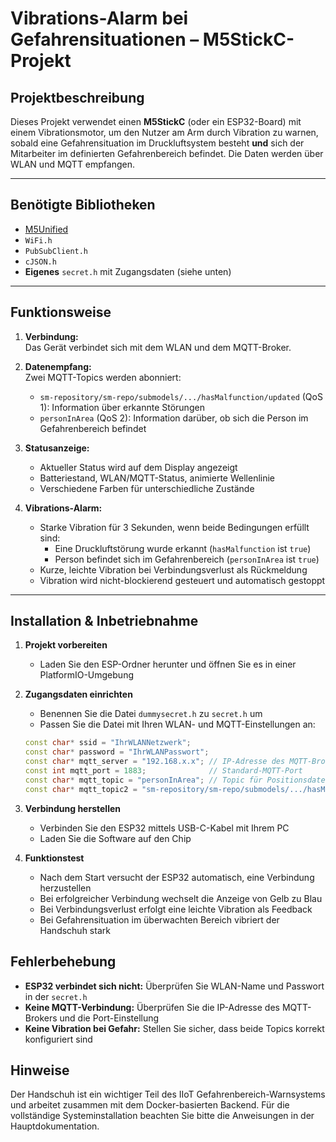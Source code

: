 # Vibrations-Alarm bei Gefahrensituationen – M5StickC-Projekt

## Projektbeschreibung

Dieses Projekt verwendet einen **M5StickC** (oder ein ESP32-Board) mit einem Vibrationsmotor, um den Nutzer am Arm durch Vibration zu warnen, sobald eine Gefahrensituation im Druckluftsystem besteht **und** sich der Mitarbeiter im definierten Gefahrenbereich befindet. Die Daten werden über WLAN und MQTT empfangen.

---

## Benötigte Bibliotheken

- [M5Unified](https://github.com/m5stack/M5Unified)
- `WiFi.h`
- `PubSubClient.h`
- `cJSON.h`
- **Eigenes** `secret.h` mit Zugangsdaten (siehe unten)

---

## Funktionsweise

1. **Verbindung:**  
   Das Gerät verbindet sich mit dem WLAN und dem MQTT-Broker.

2. **Datenempfang:**  
   Zwei MQTT-Topics werden abonniert:
   - `sm-repository/sm-repo/submodels/.../hasMalfunction/updated` (QoS 1): Information über erkannte Störungen
   - `personInArea` (QoS 2): Information darüber, ob sich die Person im Gefahrenbereich befindet

3. **Statusanzeige:**  
   - Aktueller Status wird auf dem Display angezeigt
   - Batteriestand, WLAN/MQTT-Status, animierte Wellenlinie
   - Verschiedene Farben für unterschiedliche Zustände

4. **Vibrations-Alarm:**  
   - Starke Vibration für 3 Sekunden, wenn beide Bedingungen erfüllt sind:
     - Eine Druckluftstörung wurde erkannt (`hasMalfunction` ist `true`)
     - Person befindet sich im Gefahrenbereich (`personInArea` ist `true`)
   - Kurze, leichte Vibration bei Verbindungsverlust als Rückmeldung
   - Vibration wird nicht-blockierend gesteuert und automatisch gestoppt

---

## Installation & Inbetriebnahme

1. **Projekt vorbereiten**
   - Laden Sie den ESP-Ordner herunter und öffnen Sie es in einer PlatformIO-Umgebung

2. **Zugangsdaten einrichten**
   - Benennen Sie die Datei `dummysecret.h` zu `secret.h` um
   - Passen Sie die Datei mit Ihren WLAN- und MQTT-Einstellungen an:

   ```cpp
   const char* ssid = "IhrWLANNetzwerk";
   const char* password = "IhrWLANPasswort";
   const char* mqtt_server = "192.168.x.x"; // IP-Adresse des MQTT-Brokers
   const int mqtt_port = 1883;              // Standard-MQTT-Port
   const char* mqtt_topic = "personInArea"; // Topic für Positionsdaten
   const char* mqtt_topic2 = "sm-repository/sm-repo/submodels/.../hasMalfunction/updated"; // Topic für Störungen
   ```

3. **Verbindung herstellen**
   - Verbinden Sie den ESP32 mittels USB-C-Kabel mit Ihrem PC
   - Laden Sie die Software auf den Chip

4. **Funktionstest**
   - Nach dem Start versucht der ESP32 automatisch, eine Verbindung herzustellen
   - Bei erfolgreicher Verbindung wechselt die Anzeige von Gelb zu Blau
   - Bei Verbindungsverlust erfolgt eine leichte Vibration als Feedback
   - Bei Gefahrensituation im überwachten Bereich vibriert der Handschuh stark

## Fehlerbehebung

- **ESP32 verbindet sich nicht:** Überprüfen Sie WLAN-Name und Passwort in der `secret.h`
- **Keine MQTT-Verbindung:** Überprüfen Sie die IP-Adresse des MQTT-Brokers und die Port-Einstellung
- **Keine Vibration bei Gefahr:** Stellen Sie sicher, dass beide Topics korrekt konfiguriert sind

## Hinweise

Der Handschuh ist ein wichtiger Teil des IIoT Gefahrenbereich-Warnsystems und arbeitet zusammen mit dem Docker-basierten Backend. Für die vollständige Systeminstallation beachten Sie bitte die Anweisungen in der Hauptdokumentation.

